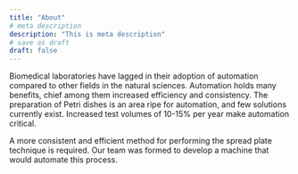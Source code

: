 ```yaml
---
title: "About"
# meta description
description: "This is meta description"
# save as draft
draft: false
---
```


Biomedical laboratories have lagged in their adoption of automation compared to other fields in the natural sciences.
Automation holds many benefits, chief among them increased efficiency and consistency.
The preparation of Petri dishes is an area ripe for automation, and few solutions currently exist.
Increased test volumes of 10-15\% per year make automation critical.

A more consistent and efficient method for performing the spread plate technique is required.
Our team was formed to develop a machine that would automate this process.
